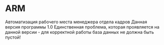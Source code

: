 # ARM
 Автоматизация рабочего места менеджера отдела кадров
 Данная версия программы 1.0
 Единственная проблема, которая проявляется на данной версии - для корректной работы база данных не должна быть пустой!
